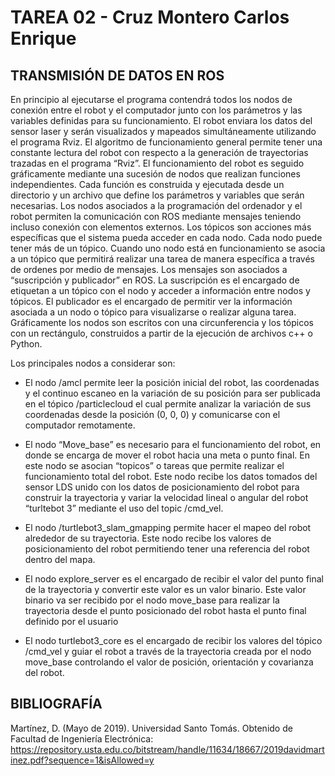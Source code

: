 # TAREA 02 - Cruz Montero Carlos Enrique

## TRANSMISIÓN DE DATOS EN ROS

En principio al ejecutarse el programa contendrá todos los nodos de conexión entre el robot y el computador junto con los parámetros y las variables definidas para su 
funcionamiento. El robot enviara los datos del sensor laser y serán visualizados y mapeados simultáneamente utilizando el programa Rviz. 
El algoritmo de funcionamiento general permite tener una constante lectura del robot con respecto a la generación de trayectorias trazadas en el programa “Rviz”.
El funcionamiento del robot es seguido gráficamente mediante una sucesión de nodos que realizan funciones independientes. 
Cada función es construida y ejecutada desde un directorio y un archivo que define los parámetros y variables que serán necesarias. 
Los nodos asociados a la programación del ordenador y el robot permiten la comunicación con ROS mediante mensajes teniendo incluso conexión con elementos externos.
Los tópicos son acciones más específicas que el sistema pueda acceder en cada nodo. Cada nodo puede tener más de un tópico. Cuando uno nodo está en funcionamiento 
se asocia a un tópico que permitirá realizar una tarea de manera específica a través de ordenes por medio de mensajes. Los mensajes son asociados a “suscripción y 
publicador” en ROS. La suscripción es el encargado de etiquetan a un tópico con el nodo y acceder a información entre nodos y tópicos. El publicador es el encargado 
de permitir ver la información asociada a un nodo o tópico para visualizarse o realizar alguna tarea. Gráficamente los nodos son escritos con una circunferencia y 
los tópicos con un rectángulo, construidos a partir de la ejecución de archivos c++ o Python. 

Los principales nodos a considerar son:
*	El nodo /amcl permite leer la posición inicial del robot, las coordenadas y el continuo escaneo en la variación de su posición para ser publicada en el tópico /particlecloud 
el cual permite analizar la variación de sus coordenadas desde la posición (0, 0, 0) y comunicarse con el computador remotamente.

*	El nodo “Move_base” es necesario para el funcionamiento del robot, en donde se encarga de mover el robot hacia una meta o punto final. En este nodo se asocian “topicos” o 
tareas que permite realizar el funcionamiento total del robot. Este nodo recibe los datos tomados del sensor LDS unido con los datos de posicionamiento del robot para construir 
la trayectoria y variar la velocidad lineal o angular del robot “turltebot 3” mediante el uso del topic /cmd_vel.

*	El nodo /turtlebot3_slam_gmapping permite hacer el mapeo del robot alrededor de su trayectoria. Este nodo recibe los valores de posicionamiento del robot permitiendo tener una
referencia del robot dentro del mapa.

*	El nodo explore_server es el encargado de recibir el valor del punto final de la trayectoria y convertir este valor es un valor binario. Este valor binario va ser recibido por 
el nodo move_base para realizar la trayectoria desde el punto posicionado del robot hasta el punto final definido por el usuario

*	El nodo turtlebot3_core es el encargado de recibir los valores del tópico /cmd_vel y guiar el robot a través de la trayectoria creada por el nodo move_base controlando el valor de posición, orientación y covarianza del robot.

## BIBLIOGRAFÍA

Martínez, D. (Mayo de 2019). Universidad Santo Tomás. Obtenido de Facultad de Ingeniería Electrónica: 
https://repository.usta.edu.co/bitstream/handle/11634/18667/2019davidmartinez.pdf?sequence=1&isAllowed=y

